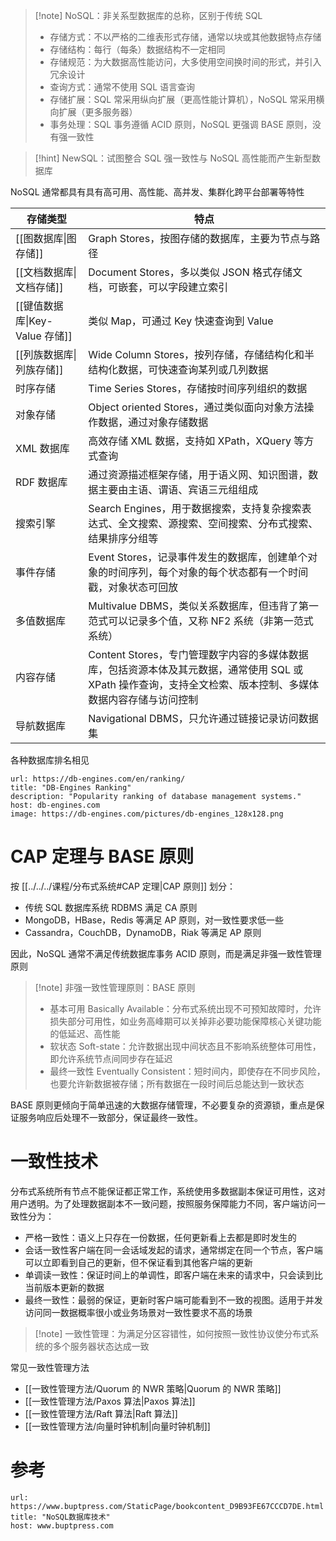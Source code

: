 > [!note] NoSQL：非关系型数据库的总称，区别于传统 SQL
> - 存储方式：不以严格的二维表形式存储，通常以块或其他数据特点存储
> - 存储结构：每行（每条）数据结构不一定相同
> - 存储规范：为大数据高性能访问，大多使用空间换时间的形式，并引入冗余设计
> - 查询方式：通常不使用 SQL 语言查询
> - 存储扩展：SQL 常采用纵向扩展（更高性能计算机），NoSQL 常采用横向扩展（更多服务器）
> - 事务处理：SQL 事务遵循 ACID 原则，NoSQL 更强调 BASE 原则，没有强一致性

> [!hint] NewSQL：试图整合 SQL 强一致性与 NoSQL 高性能而产生新型数据库

NoSQL 通常都具有具有高可用、高性能、高并发、集群化跨平台部署等特性

| 存储类型                    | 特点                                                                                          |
| ----------------------- | ------------------------------------------------------------------------------------------- |
| [[图数据库\|图存储]]           | Graph Stores，按图存储的数据库，主要为节点与路径                                                              |
| [[文档数据库\|文档存储]]         | Document Stores，多以类似 JSON 格式存储文档，可嵌套，可以字段建立索引                                               |
| [[键值数据库\|Key-Value 存储]] | 类似 Map，可通过 Key 快速查询到 Value                                                                  |
| [[列族数据库\|列族存储]]         | Wide Column Stores，按列存储，存储结构化和半结构化数据，可快速查询某列或几列数据                                           |
| 时序存储                    | Time Series Stores，存储按时间序列组织的数据                                                             |
| 对象存储                    | Object oriented Stores，通过类似面向对象方法操作数据，通过对象存储数据                                              |
| XML 数据库                 | 高效存储 XML 数据，支持如 XPath，XQuery 等方式查询                                                          |
| RDF 数据库                 | 通过资源描述框架存储，用于语义网、知识图谱，数据主要由主语、谓语、宾语三元组组成                                                    |
| 搜索引擎                    | Search Engines，用于数据搜索，支持复杂搜索表达式、全文搜索、源搜索、空间搜索、分布式搜索、结果排序分组等                                 |
| 事件存储                    | Event Stores，记录事件发生的数据库，创建单个对象的时间序列，每个对象的每个状态都有一个时间戳，对象状态可回放                                |
| 多值数据库                   | Multivalue DBMS，类似关系数据库，但违背了第一范式可以记录多个值，又称 NF2 系统（非第一范式系统）                                  |
| 内容存储                    | Content Stores，专门管理数字内容的多媒体数据库，包括资源本体及其元数据，通常使用 SQL 或 XPath 操作查询，支持全文检索、版本控制、多媒体数据内容存储与访问控制 |
| 导航数据库                   | Navigational DBMS，只允许通过链接记录访问数据集                                                            |

各种数据库排名相见

```cardlink
url: https://db-engines.com/en/ranking/
title: "DB-Engines Ranking"
description: "Popularity ranking of database management systems."
host: db-engines.com
image: https://db-engines.com/pictures/db-engines_128x128.png
```

# CAP 定理与 BASE 原则

按  [[../../../课程/分布式系统#CAP 定理|CAP 原则]] 划分：
- 传统 SQL 数据库系统 RDBMS 满足 CA 原则
- MongoDB，HBase，Redis 等满足 AP 原则，对一致性要求低一些
- Cassandra，CouchDB，DynamoDB，Riak 等满足 AP 原则

因此，NoSQL 通常不满足传统数据库事务 ACID 原则，而是满足非强一致性管理原则

> [!note] 非强一致性管理原则：BASE 原则
> - 基本可用 Basically Available：分布式系统出现不可预知故障时，允许损失部分可用性，如业务高峰期可以关掉非必要功能保障核心关键功能的低延迟、高性能
> - 软状态 Soft-state：允许数据出现中间状态且不影响系统整体可用性，即允许系统节点间同步存在延迟
> - 最终一致性 Eventually Consistent：短时间内，即使存在不同步风险，也要允许新数据被存储；所有数据在一段时间后总能达到一致状态

BASE 原则更倾向于简单迅速的大数据存储管理，不必要复杂的资源锁，重点是保证服务响应后处理不一致部分，保证最终一致性。

# 一致性技术

分布式系统所有节点不能保证都正常工作，系统使用多数据副本保证可用性，这对用户透明。为了处理数据副本不一致问题，按照服务保障能力不同，客户端访问一致性分为：
- 严格一致性：语义上只存在一份数据，任何更新看上去都是即时发生的
- 会话一致性客户端在同一会话域发起的请求，通常绑定在同一个节点，客户端可以立即看到自己的更新，但不保证看到其他客户端的更新
- 单调读一致性：保证时间上的单调性，即客户端在未来的请求中，只会读到比当前版本更新的数据
- 最终一致性：最弱的保证，更新时客户端可能看到不一致的视图。适用于并发访问同一数据概率很小或业务场景对一致性要求不高的场景

> [!note] 一致性管理：为满足分区容错性，如何按照一致性协议使分布式系统的多个服务器状态达成一致

常见一致性管理方法
- [[一致性管理方法/Quorum 的 NWR 策略|Quorum 的 NWR 策略]]
- [[一致性管理方法/Paxos 算法|Paxos 算法]]
- [[一致性管理方法/Raft 算法|Raft 算法]]
- [[一致性管理方法/向量时钟机制|向量时钟机制]]

# 参考

```cardlink
url: https://www.buptpress.com/StaticPage/bookcontent_D9B93FE67CCCD7DE.html
title: "NoSQL数据库技术"
host: www.buptpress.com
```

